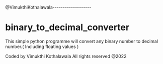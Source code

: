 @VimukthiKothalawala-------------------

# binary_to_decimal_converter
This simple python programme will convert any binary number to decimal number.( Including floating values )

Coded by Vimukthi Kothalawala
All rights reserved @2022
